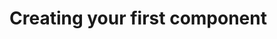 # Creating your first component 

[Branch]:(https://github.com/codiku/react-native-introduction/tree/001-EN-first-component)